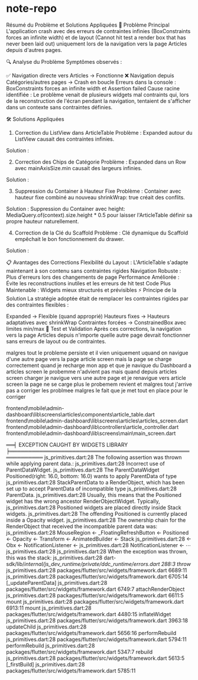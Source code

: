 # note-repo


Résumé du Problème et Solutions Appliquées
🎯 Problème Principal
L'application crash avec des erreurs de contraintes infinies (BoxConstraints forces an infinite width) et de layout (Cannot hit test a render box that has never been laid out) uniquement lors de la navigation vers la page Articles depuis d'autres pages.

🔍 Analyse du Problème
Symptômes observés :

✅ Navigation directe vers Articles → Fonctionne
❌ Navigation depuis Catégories/autres pages → Crash en boucle
Erreurs dans la console : BoxConstraints forces an infinite width et Assertion failed
Cause racine identifiée : Le problème venait de plusieurs widgets mal contraints qui, lors de la reconstruction de l'écran pendant la navigation, tentaient de s'afficher dans un contexte sans contraintes définies.

🛠️ Solutions Appliquées
1. Correction du ListView dans ArticleTable
Problème : Expanded autour du ListView causait des contraintes infinies.

Solution :

2. Correction des Chips de Catégorie
Problème : Expanded dans un Row avec mainAxisSize.min causait des largeurs infinies.

Solution :

3. Suppression du Container à Hauteur Fixe
Problème : Container avec hauteur fixe combiné au nouveau shrinkWrap: true créait des conflits.

Solution : Suppression du Container avec height: MediaQuery.of(context).size.height * 0.5 pour laisser l'ArticleTable définir sa propre hauteur naturellement.

4. Correction de la Clé du Scaffold
Problème : Clé dynamique du Scaffold empêchait le bon fonctionnement du drawer.

Solution :

📋 Avantages des Corrections
Flexibilité du Layout : L'ArticleTable s'adapte maintenant à son contenu sans contraintes rigides
Navigation Robuste : Plus d'erreurs lors des changements de page
Performance Améliorée : Évite les reconstructions inutiles et les erreurs de hit test
Code Plus Maintenable : Widgets mieux structurés et prévisibles
⚡ Principe de la Solution
La stratégie adoptée était de remplacer les contraintes rigides par des contraintes flexibles :

Expanded → Flexible (quand approprié)
Hauteurs fixes → Hauteurs adaptatives avec shrinkWrap
Contraintes forcées → ConstrainedBox avec limites min/max
🧪 Test et Validation
Après ces corrections, la navigation vers la page Articles depuis n'importe quelle autre page devrait fonctionner sans erreurs de layout ou de contraintes.


malgres tout le probleme persiste et il vien uniquement uquand on navigue d'une autre page vers la page article screen mais la page se charge correctement quand je recharge mon app et que je navique du Dashboard a articles screen le probemme n'advient pas mais quand depuis articles screen charger je navigue vers une autre page et je renavigue vers article screen la page ne se carge plus le probemem revient  et malgres tout j'arrive pas a corriger les problmee malgres le fait que je met tout en place pour le corriger 


frontend\mobile\admin-dashboard\lib\screens\articles\components\article_table.dart
frontend\mobile\admin-dashboard\lib\screens\articles\articles_screen.dart
frontend\mobile\admin-dashboard\lib\controllers\article_controller.dart
frontend\mobile\admin-dashboard\lib\screens\main\main_screen.dart



══╡ EXCEPTION CAUGHT BY WIDGETS LIBRARY ╞═══════════════════════════════════════════════════════════
js_primitives.dart:28 The following assertion was thrown while applying parent data.:
js_primitives.dart:28 Incorrect use of ParentDataWidget.
js_primitives.dart:28 The ParentDataWidget Positioned(right: 16.0, bottom: 16.0) wants to apply ParentData of type
js_primitives.dart:28 StackParentData to a RenderObject, which has been set up to accept ParentData of incompatible type
js_primitives.dart:28 ParentData.
js_primitives.dart:28 Usually, this means that the Positioned widget has the wrong ancestor RenderObjectWidget. Typically,
js_primitives.dart:28 Positioned widgets are placed directly inside Stack widgets.
js_primitives.dart:28 The offending Positioned is currently placed inside a Opacity widget.
js_primitives.dart:28 The ownership chain for the RenderObject that received the incompatible parent data was:
js_primitives.dart:28   MouseRegion ← _FloatingRefreshButton ← Positioned ← Opacity ← Transform ← AnimatedBuilder ← Stack
js_primitives.dart:28 ← Obx ← NotificationListener<OverscrollIndicatorNotification> ←
js_primitives.dart:28 NotificationListener<ScrollNotification> ← ⋯
js_primitives.dart:28 
js_primitives.dart:28 When the exception was thrown, this was the stack:
js_primitives.dart:28 dart-sdk/lib/_internal/js_dev_runtime/private/ddc_runtime/errors.dart 288:3     throw_
js_primitives.dart:28 packages/flutter/src/widgets/framework.dart 6689:11                             <fn>
js_primitives.dart:28 packages/flutter/src/widgets/framework.dart 6705:14                             [_updateParentData]
js_primitives.dart:28 packages/flutter/src/widgets/framework.dart 6749:7                              attachRenderObject
js_primitives.dart:28 packages/flutter/src/widgets/framework.dart 6611:5                              mount
js_primitives.dart:28 packages/flutter/src/widgets/framework.dart 6913:11                             mount
js_primitives.dart:28 packages/flutter/src/widgets/framework.dart 4480:15                             inflateWidget
js_primitives.dart:28 packages/flutter/src/widgets/framework.dart 3963:18                             updateChild
js_primitives.dart:28 packages/flutter/src/widgets/framework.dart 5656:16                             performRebuild
js_primitives.dart:28 packages/flutter/src/widgets/framework.dart 5794:11                             performRebuild
js_primitives.dart:28 packages/flutter/src/widgets/framework.dart 5347:7                              rebuild
js_primitives.dart:28 packages/flutter/src/widgets/framework.dart 5613:5                              [_firstBuild]
js_primitives.dart:28 packages/flutter/src/widgets/framework.dart 5785:11 
